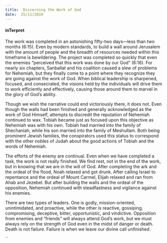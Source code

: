 ```yaml
---
title:  Discerning the Work of God
date:  25/11/2019
---
```


#### inTerpret

The work was completed in an astonishing fifty-two days—less than two months (6:15). Even by modern standards, to build a wall around Jerusalem with the amount of people and the breadth of resources needed within this timeframe is bewildering. The project was completed so quickly that even the enemies “perceived that this work was done by our God” (6:16). For nearly six chapters, Sanballat and his coalition caused a slew of problems for Nehemiah, but they finally come to a point where they recognize they are going against the work of God. When biblical leadership is sharpened, focused, and consecrated, the visions held by the individuals will drive them to work efficiently and effectively, causing those around them to marvel in the glory of God’s ability.

Though we wish the narrative could end victoriously there, it does not. Even though the walls had been finished and generally acknowledged as the work of God Himself, attempts to discredit the reputation of Nehemiah continued to wax. Tobiah became just as focused upon this objective as Nehemiah was with his own. Tobiah had married into the family of Shechaniah, while his son married into the family of Meshullam. Both being prominent Jewish families, the conspirators used this status to correspond with the other nobles of Judah about the good actions of Tobiah and the words of Nehemiah.

The efforts of the enemy are continual. Even when we have completed a task, the work is not really finished. We find rest, not in the end of the work, but in knowing that we are in the will of God. After completing the ark and the ordeal of the flood, Noah relaxed and got drunk. After calling Israel to repentance and the ordeal of Mount Carmel, Elijah relaxed and ran from Ahab and Jezebel. But after building the walls and the ordeal of the opposition, Nehemiah continued with steadfastness and vigilance against his enemies.

There are two types of leaders. One is godly, mission-oriented, unintimidated, and proactive, while the other is reactive, gossiping, compromising, deceptive, bitter, opportunistic, and vindictive. Opposition from enemies and “friends” will always attend God’s work, but we must always rely on the strength of God even in the midst of danger or death. Death is not failure. Failure is when we leave our divine call unfinished.

``